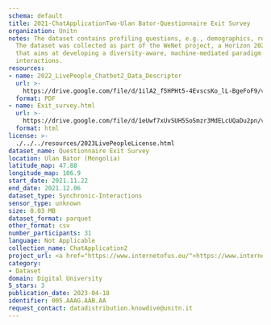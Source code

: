 ```yaml
---
schema: default
title: 2021-ChatApplicationTwo-Ulan Bator-Questionnaire Exit Survey
organization: Unitn
notes: The dataset contains profiling questions, e.g., demographics, routines, personality.
  The dataset was collected as part of the WeNet project, a Horizon 2020 funded project
  that aims at developing a diversity-aware, machine-mediated paradigm for social
  interactions.
resources:
- name: 2022_LivePeople_Chatbot2_Data_Descriptor
  url: >-
    https://drive.google.com/file/d/1ilA2_f5HPHt5-4EvscsKo_lL-BgeFoF9/view?usp=sharing
  format: PDF
- name: Exit_survey.html
  url: >-
    https://drive.google.com/file/d/1eUwf7xUvSUH5SoSmzr3MdELcUQaDu2pn/view?usp=sharing
  format: html
license: >-
  ./../../resources/2023LivePeopleLicense.html
dataset_name: Questionnaire Exit Survey
location: Ulan Bator (Mongolia)
latitude_map: 47.88
longitude_map: 106.9
start_date: 2021.11.22
end_date: 2021.12.06
dataset_type: Synchronic-Interactions
sensor_type: unknown
size: 0.03 MB
dataset_format: parquet
other_format: csv
number_participants: 31
language: Not Applicable
collection_name: ChatApplication2
project_url: <a href="https://www.internetofus.eu/">https://www.internetofus.eu/</a>
category:
- Dataset
domain: Digital University
5_stars: 3
publication_date: 2023-04-18
identifier: 005.AAAG.AAB.AA
request_contact: datadistribution.knowdive@unitn.it
---
```

